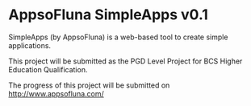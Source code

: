 # AppsoFluna SimpleApps v0.1

SimpleApps (by AppsoFluna) is a web-based tool to create simple applications.

This project will be submitted as the PGD Level Project for BCS Higher Education Qualification.

The progress of this project will be submitted on http://www.appsofluna.com/
